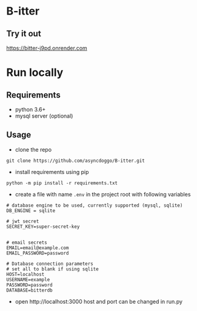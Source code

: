 # B-itter
## Try it out
https://bitter-j9pd.onrender.com


# Run locally

## Requirements
- python 3.6+
- mysql server (optional)

## Usage
- clone the repo
```
git clone https://github.com/asyncdoggo/B-itter.git
```
- install requirements using pip
```
python -m pip install -r requirements.txt
```

- create a file with name `.env` in the project root with following variables
```
# database engine to be used, currently supported (mysql, sqlite)
DB_ENGINE = sqlite

# jwt secret
SECRET_KEY=super-secret-key


# email secrets
EMAIL=email@example.com
EMAIL_PASSWORD=password

# Database connection parameters
# set all to blank if using sqlite
HOST=localhost
USERNAME=example
PASSWORD=password
DATABASE=bitterdb
```

- open http://localhost:3000
host and port can be changed in run.py


